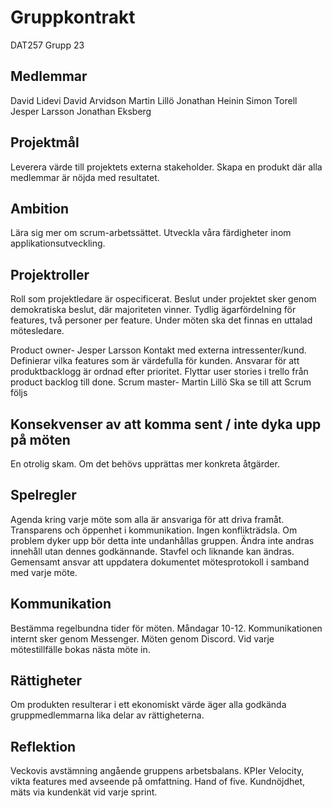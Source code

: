 # Gruppkontrakt 
DAT257 Grupp 23

## Medlemmar

David Lidevi
David Arvidson
Martin Lillö
Jonathan Heinin
Simon Torell
Jesper Larsson
Jonathan Eksberg

## Projektmål
Leverera värde till projektets externa stakeholder.
Skapa en produkt där alla medlemmar är nöjda med resultatet.

## Ambition
Lära sig mer om scrum-arbetssättet.
Utveckla våra färdigheter inom applikationsutveckling.

## Projektroller
Roll som projektledare är ospecificerat. 
Beslut under projektet sker genom demokratiska beslut, där majoriteten vinner. 
Tydlig ägarfördelning för features, två personer per feature.
Under möten ska det finnas en uttalad mötesledare.

Product owner- Jesper Larsson
Kontakt med externa intressenter/kund.
Definierar vilka features som är värdefulla för kunden.
Ansvarar för att produktbacklogg är ordnad efter prioritet.
Flyttar user stories i trello från product backlog till done.
Scrum master- Martin Lillö
Ska se till att Scrum följs

## Konsekvenser av att komma sent / inte dyka upp på möten
En otrolig skam.
Om det behövs upprättas mer konkreta åtgärder.

## Spelregler 
Agenda kring varje möte som alla är ansvariga för att driva framåt.
Transparens och öppenhet i kommunikation. Ingen konflikträdsla. Om problem dyker upp bör detta inte undanhållas gruppen. 
Ändra inte andras innehåll utan dennes godkännande. Stavfel och liknande kan ändras.
Gemensamt ansvar att uppdatera dokumentet mötesprotokoll i samband med varje möte. 

## Kommunikation 
Bestämma regelbundna tider för möten. Måndagar 10-12. 
Kommunikationen internt sker genom Messenger.
Möten genom Discord.
Vid varje mötestillfälle bokas nästa möte in.

## Rättigheter
Om produkten resulterar i ett ekonomiskt värde äger alla godkända gruppmedlemmarna lika delar av rättigheterna.

## Reflektion 
Veckovis avstämning angående gruppens arbetsbalans. 
KPIer
Velocity, vikta features med avseende på omfattning.
Hand of five.
Kundnöjdhet, mäts via kundenkät vid varje sprint.

